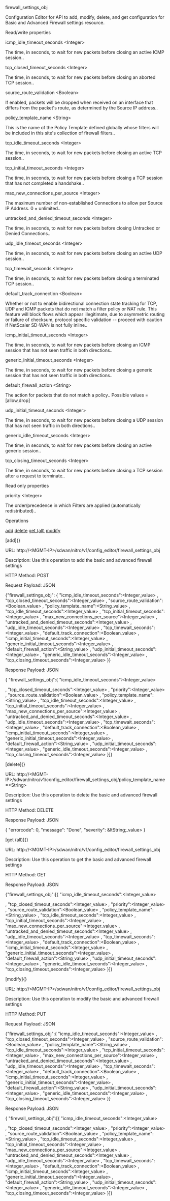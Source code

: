 firewall\_settings\_obj

Configuration Editor for API to add, modify, delete, and get configuration for Basic and Advanced Firewall settings resource.

Read/write properties

icmp\_idle\_timeout\_seconds &lt;Integer&gt;

The time, in seconds, to wait for new packets before closing an active ICMP session..

tcp\_closed\_timeout\_seconds &lt;Integer&gt;

The time, in seconds, to wait for new packets before closing an aborted TCP session..

source\_route\_validation &lt;Boolean&gt;

If enabled, packets will be dropped when received on an interface that differs from the packet's route, as determined by the Source IP address..

policy\_template\_name &lt;String&gt;

This is the name of the Policy Template defined globally whose filters will be included in this site's collection of firewall filters..

tcp\_idle\_timeout\_seconds &lt;Integer&gt;

The time, in seconds, to wait for new packets before closing an active TCP session..

tcp\_initial\_timeout\_seconds &lt;Integer&gt;

The time, in seconds, to wait for new packets before closing a TCP session that has not completed a handshake..

max\_new\_connections\_per\_source &lt;Integer&gt;

The maximum number of non-established Connections to allow per Source IP Address. 0 = unlimited..

untracked\_and\_denied\_timeout\_seconds &lt;Integer&gt;

The time, in seconds, to wait for new packets before closing Untracked or Denied Connections..

udp\_idle\_timeout\_seconds &lt;Integer&gt;

The time, in seconds, to wait for new packets before closing an active UDP session..

tcp\_timewait\_seconds &lt;Integer&gt;

The time, in seconds, to wait for new packets before closing a terminated TCP session..

default\_track\_connection &lt;Boolean&gt;

Whether or not to enable bidirectional connection state tracking for TCP, UDP and ICMP packets that do not match a filter policy or NAT rule. This feature will block flows which appear illegitimate, due to asymmetric routing or failure of checksum, protocol specific validation --  proceed with caution if NetScaler SD-WAN is not fully inline..

icmp\_initial\_timeout\_seconds &lt;Integer&gt;

The time, in seconds, to wait for new packets before closing an ICMP session that has not seen traffic in both directions..

generic\_initial\_timeout\_seconds &lt;Integer&gt;

The time, in seconds, to wait for new packets before closing a generic session that has not seen traffic in both directions..

default\_firewall\_action &lt;String&gt;

The action for packets that do not match a policy.. Possible values = \[allow,drop\]

udp\_initial\_timeout\_seconds &lt;Integer&gt;

The time, in seconds, to wait for new packets before closing a UDP session that has not seen traffic in both directions..

generic\_idle\_timeout\_seconds &lt;Integer&gt;

The time, in seconds, to wait for new packets before closing an active generic session..

tcp\_closing\_timeout\_seconds &lt;Integer&gt;

The time, in seconds, to wait for new packets before closing a TCP session after a request to terminate..

Read only properties

priority &lt;Integer&gt;

The order/precedence in which Filters are applied (automatically redistributed)..

Operations

[add](#add) [delete](#delete) [get (all)](#get_all) [modify](#modify)

[add]{}

URL: http://&lt;MGMT-IP&gt;/sdwan/nitro/v1/config\_editor/firewall\_settings\_obj

Description: Use this operation to add the basic and advanced firewall settings

HTTP Method: POST

Request Payload: JSON

{"firewall\_settings\_obj": { "icmp\_idle\_timeout\_seconds":&lt;Integer\_value&gt; , "tcp\_closed\_timeout\_seconds":&lt;Integer\_value&gt; , "source\_route\_validation":&lt;Boolean\_value&gt; , "policy\_template\_name":&lt;String\_value&gt; , "tcp\_idle\_timeout\_seconds":&lt;Integer\_value&gt; , "tcp\_initial\_timeout\_seconds":&lt;Integer\_value&gt; , "max\_new\_connections\_per\_source":&lt;Integer\_value&gt; , "untracked\_and\_denied\_timeout\_seconds":&lt;Integer\_value&gt; , "udp\_idle\_timeout\_seconds":&lt;Integer\_value&gt; , "tcp\_timewait\_seconds":&lt;Integer\_value&gt; , "default\_track\_connection":&lt;Boolean\_value&gt; , "icmp\_initial\_timeout\_seconds":&lt;Integer\_value&gt; , "generic\_initial\_timeout\_seconds":&lt;Integer\_value&gt; , "default\_firewall\_action":&lt;String\_value&gt; , "udp\_initial\_timeout\_seconds":&lt;Integer\_value&gt; , "generic\_idle\_timeout\_seconds":&lt;Integer\_value&gt; , "tcp\_closing\_timeout\_seconds":&lt;Integer\_value&gt; }}

Response Payload: JSON

{ "firewall\_settings\_obj":{ "icmp\_idle\_timeout\_seconds":&lt;Integer\_value&gt;

, "tcp\_closed\_timeout\_seconds":&lt;Integer\_value&gt; , "priority":&lt;Integer\_value&gt; , "source\_route\_validation":&lt;Boolean\_value&gt; , "policy\_template\_name":&lt;String\_value&gt; , "tcp\_idle\_timeout\_seconds":&lt;Integer\_value&gt; , "tcp\_initial\_timeout\_seconds":&lt;Integer\_value&gt; , "max\_new\_connections\_per\_source":&lt;Integer\_value&gt; , "untracked\_and\_denied\_timeout\_seconds":&lt;Integer\_value&gt; , "udp\_idle\_timeout\_seconds":&lt;Integer\_value&gt; , "tcp\_timewait\_seconds":&lt;Integer\_value&gt; , "default\_track\_connection":&lt;Boolean\_value&gt; , "icmp\_initial\_timeout\_seconds":&lt;Integer\_value&gt; , "generic\_initial\_timeout\_seconds":&lt;Integer\_value&gt; , "default\_firewall\_action":&lt;String\_value&gt; , "udp\_initial\_timeout\_seconds":&lt;Integer\_value&gt; , "generic\_idle\_timeout\_seconds":&lt;Integer\_value&gt; , "tcp\_closing\_timeout\_seconds":&lt;Integer\_value&gt; }\]}

[delete]{}

URL: http://&lt;MGMT-IP&gt;/sdwan/nitro/v1/config\_editor/firewall\_settings\_obj/policy\_template\_name=&lt;String&gt;

Description: Use this operation to delete the basic and advanced firewall settings

HTTP Method: DELETE

Response Payload: JSON

{ "errorcode": 0, "message": "Done", "severity": &ltString;\_value&gt; }

[get (all)]{}

URL: http://&lt;MGMT-IP&gt;/sdwan/nitro/v1/config\_editor/firewall\_settings\_obj

Description: Use this operation to get the basic and advanced firewall settings

HTTP Method: GET

Response Payload: JSON

{"firewall\_settings\_obj":\[{ "icmp\_idle\_timeout\_seconds":&lt;Integer\_value&gt;

, "tcp\_closed\_timeout\_seconds":&lt;Integer\_value&gt; , "priority":&lt;Integer\_value&gt; , "source\_route\_validation":&lt;Boolean\_value&gt; , "policy\_template\_name":&lt;String\_value&gt; , "tcp\_idle\_timeout\_seconds":&lt;Integer\_value&gt; , "tcp\_initial\_timeout\_seconds":&lt;Integer\_value&gt; , "max\_new\_connections\_per\_source":&lt;Integer\_value&gt; , "untracked\_and\_denied\_timeout\_seconds":&lt;Integer\_value&gt; , "udp\_idle\_timeout\_seconds":&lt;Integer\_value&gt; , "tcp\_timewait\_seconds":&lt;Integer\_value&gt; , "default\_track\_connection":&lt;Boolean\_value&gt; , "icmp\_initial\_timeout\_seconds":&lt;Integer\_value&gt; , "generic\_initial\_timeout\_seconds":&lt;Integer\_value&gt; , "default\_firewall\_action":&lt;String\_value&gt; , "udp\_initial\_timeout\_seconds":&lt;Integer\_value&gt; , "generic\_idle\_timeout\_seconds":&lt;Integer\_value&gt; , "tcp\_closing\_timeout\_seconds":&lt;Integer\_value&gt; }\]}

[modify]{}

URL: http://&lt;MGMT-IP&gt;/sdwan/nitro/v1/config\_editor/firewall\_settings\_obj

Description: Use this operation to modify the basic and advanced firewall settings

HTTP Method: PUT

Request Payload: JSON

{"firewall\_settings\_obj":{ "icmp\_idle\_timeout\_seconds":&lt;Integer\_value&gt; , "tcp\_closed\_timeout\_seconds":&lt;Integer\_value&gt; , "source\_route\_validation":&lt;Boolean\_value&gt; , "policy\_template\_name":&lt;String\_value&gt; , "tcp\_idle\_timeout\_seconds":&lt;Integer\_value&gt; , "tcp\_initial\_timeout\_seconds":&lt;Integer\_value&gt; , "max\_new\_connections\_per\_source":&lt;Integer\_value&gt; , "untracked\_and\_denied\_timeout\_seconds":&lt;Integer\_value&gt; , "udp\_idle\_timeout\_seconds":&lt;Integer\_value&gt; , "tcp\_timewait\_seconds":&lt;Integer\_value&gt; , "default\_track\_connection":&lt;Boolean\_value&gt; , "icmp\_initial\_timeout\_seconds":&lt;Integer\_value&gt; , "generic\_initial\_timeout\_seconds":&lt;Integer\_value&gt; , "default\_firewall\_action":&lt;String\_value&gt; , "udp\_initial\_timeout\_seconds":&lt;Integer\_value&gt; , "generic\_idle\_timeout\_seconds":&lt;Integer\_value&gt; , "tcp\_closing\_timeout\_seconds":&lt;Integer\_value&gt; }}

Response Payload: JSON

{ "firewall\_settings\_obj":\[{ "icmp\_idle\_timeout\_seconds":&lt;Integer\_value&gt;

, "tcp\_closed\_timeout\_seconds":&lt;Integer\_value&gt; , "priority":&lt;Integer\_value&gt; , "source\_route\_validation":&lt;Boolean\_value&gt; , "policy\_template\_name":&lt;String\_value&gt; , "tcp\_idle\_timeout\_seconds":&lt;Integer\_value&gt; , "tcp\_initial\_timeout\_seconds":&lt;Integer\_value&gt; , "max\_new\_connections\_per\_source":&lt;Integer\_value&gt; , "untracked\_and\_denied\_timeout\_seconds":&lt;Integer\_value&gt; , "udp\_idle\_timeout\_seconds":&lt;Integer\_value&gt; , "tcp\_timewait\_seconds":&lt;Integer\_value&gt; , "default\_track\_connection":&lt;Boolean\_value&gt; , "icmp\_initial\_timeout\_seconds":&lt;Integer\_value&gt; , "generic\_initial\_timeout\_seconds":&lt;Integer\_value&gt; , "default\_firewall\_action":&lt;String\_value&gt; , "udp\_initial\_timeout\_seconds":&lt;Integer\_value&gt; , "generic\_idle\_timeout\_seconds":&lt;Integer\_value&gt; , "tcp\_closing\_timeout\_seconds":&lt;Integer\_value&gt; }\]}
